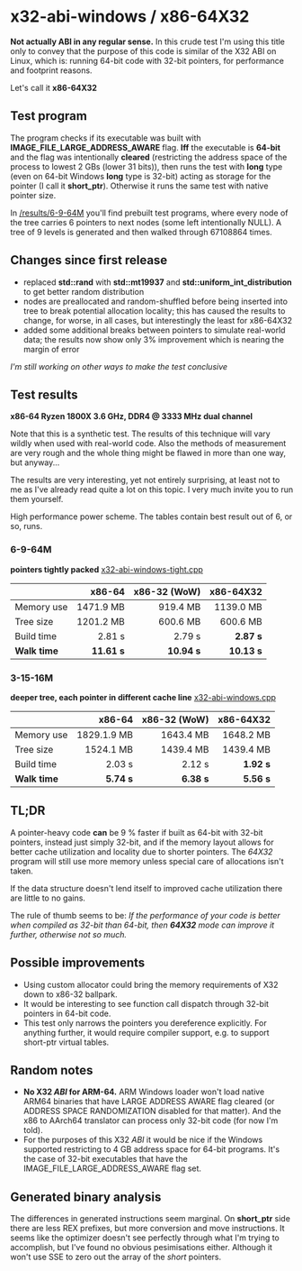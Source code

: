 ﻿# x32-abi-windows / x86-64X32

**Not actually ABI in any regular sense.** In this crude test I'm using this title only to convey that the purpose of this code is similar of the X32 ABI on Linux, which is: running 64-bit code with 32-bit pointers, for performance and footprint reasons.

Let's call it **x86-64X32**

## Test program

The program checks if its executable was built with **IMAGE_FILE_LARGE_ADDRESS_AWARE** flag. **Iff** the executable is **64-bit** and the flag was intentionally **cleared** (restricting the address space of the process to lowest 2 GBs (lower 31 bits)), then runs the test with **long** type (even on 64-bit Windows **long** type is 32-bit) acting as storage for the pointer (I call it **short_ptr**). Otherwise it runs the same test with native pointer size.

In [/results/6-9-64M](https://github.com/tringi/x32-abi-windows/tree/master/results/6-9-64M) you'll find prebuilt test programs, where every node of the tree carries 6 pointers to next nodes (some left intentionally NULL). A tree of 9 levels is generated and then walked through 67108864 times.

## Changes since first release

* replaced **std::rand** with **std::mt19937** and **std::uniform_int_distribution** to get better random distribution
* nodes are preallocated and random-shuffled before being inserted into tree to break potential allocation locality; this has caused the results to change, for worse, in all cases, but interestingly the least for x86-64X32
* added some additional breaks between pointers to simulate real-world data; the results now show only 3% improvement which is nearing the margin of error

*I'm still working on other ways to make the test conclusive*

## Test results
**x86-64 Ryzen 1800X 3.6 GHz, DDR4 @ 3333 MHz dual channel**

Note that this is a synthetic test. The results of this technique will vary wildly when used with real-world code. Also the methods of measurement are very rough and the whole thing might be flawed in more than one way, but anyway...

The results are very interesting, yet not entirely surprising, at least not to me as I've already read quite a lot on this topic. I very much invite you to run them yourself.

High performance power scheme. The tables contain best result out of 6, or so, runs.

### 6-9-64M
**pointers tightly packed** [x32-abi-windows-tight.cpp](https://github.com/tringi/x32-abi-windows/blob/master/x32-abi-windows-tight.cpp)

|  | x86-64 | x86-32 (WoW) | x86-64X32 |
| --- | ---: | ---: | ---: |
| Memory use | 1471.9 MB | 919.4 MB | 1139.0 MB |
| Tree size | 1201.2 MB | 600.6 MB | 600.6 MB |
| Build time | 2.81 s | 2.79 s | **2.87 s** |
| **Walk time** | **11.61 s** | **10.94 s** | **10.13 s** |

### 3-15-16M
**deeper tree, each pointer in different cache line** [x32-abi-windows.cpp](https://github.com/tringi/x32-abi-windows/blob/master/x32-abi-windows.cpp)

|  | x86-64 | x86-32 (WoW) | x86-64X32 |
| --- | ---: | ---: | ---: |
| Memory use | 1829.1.9 MB | 1643.4 MB | 1648.2 MB |
| Tree size | 1524.1 MB | 1439.4 MB | 1439.4 MB |
| Build time | 2.03 s | 2.12 s | **1.92 s** |
| **Walk time** | **5.74 s** | **6.38 s** | **5.56 s** |

## TL;DR

A pointer-heavy code **can** be 9 % faster if built as 64-bit with 32-bit pointers, instead just simply 32-bit, and if the memory layout allows for better cache utilization and locality due to shorter pointers. The *64X32* program will still use more memory unless special care of allocations isn't taken.

If the data structure doesn't lend itself to improved cache utilization there are little to no gains.

The rule of thumb seems to be: *If the performance of your code is better when compiled as 32-bit than 64-bit, then **64X32** mode can improve it further, otherwise not so much.*

## Possible improvements

* Using custom allocator could bring the memory requirements of X32 down to x86-32 ballpark.
* It would be interesting to see function call dispatch through 32-bit pointers in 64-bit code.
* This test only narrows the pointers you dereference explicitly. For anything further, it would require compiler support, e.g. to support short-ptr virtual tables.

## Random notes

* **No X32 *ABI* for ARM-64.** ARM Windows loader won't load native ARM64 binaries that have LARGE ADDRESS AWARE flag cleared (or ADDRESS SPACE RANDOMIZATION disabled for that matter). And the x86 to AArch64 translator can process only 32-bit code (for now I'm told).
* For the purposes of this X32 *ABI* it would be nice if the Windows supported restricting to 4 GB address space for 64-bit programs. It's the case of 32-bit executables that have the IMAGE_FILE_LARGE_ADDRESS_AWARE flag set.

## Generated binary analysis

The differences in generated instructions seem marginal. On **short_ptr** side there are less REX prefixes, but more conversion and move instructions. It seems like the optimizer doesn't see perfectly through what I'm trying to accomplish, but I've found no obvious pesimisations either. Although it won't use SSE to zero out the array of the *short* pointers.

